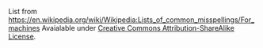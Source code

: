 List from https://en.wikipedia.org/wiki/Wikipedia:Lists_of_common_misspellings/For_machines
Avaialable under [Creative Commons Attribution-ShareAlike License](https://en.wikipedia.org/wiki/Wikipedia:Text_of_Creative_Commons_Attribution-ShareAlike_3.0_Unported_License).